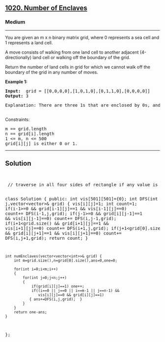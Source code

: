 
<h2><a href="https://leetcode.com/problems/number-of-enclaves/">1020. Number of Enclaves</a></h2>
<h3>Medium</h3>
<hr>
<div><p>
You are given an m x n binary matrix grid, where 0 represents a sea cell and 1 represents a land cell.

A move consists of walking from one land cell to another adjacent (4-directionally) land cell or walking off the boundary of the grid.

Return the number of land cells in grid for which we cannot walk off the boundary of the grid in any number of moves.
</p>


<p><strong>Example 1:</strong></p>
<pre><strong>Input:</strong>  grid = [[0,0,0,0],[1,0,1,0],[0,1,1,0],[0,0,0,0]]
<strong>Output:</strong> 3
</pre>
<pre>
Explanation: There are three 1s that are enclosed by 0s, and one 1 that is not enclosed because its on the boundary.
  </pre>
 

Constraints:
<pre>
m == grid.length
n == grid[i].length
1 <= m, n <= 500
grid[i][j] is either 0 or 1.
</pre>
<hr>
 <h2><strong><b>Solution</b></strong></h2>
 <br>
 <pre>
 // traverse in all four sides of rectangle if any value is 1 then mark dfs on it and count all corner ones substract it with all one to get the ans

class Solution {
public:
    int vis[501][501]={0};
    int DFS(int i,int j,vector<vector<int>>& grid)
    {
        vis[i][j]=1;
        int count=1;
        if(i-1>=0 && grid[i-1][j]==1 && vis[i-1][j]==0)
           count+= DFS(i-1,j,grid);
        if(j-1>=0 && grid[i][j-1]==1 && vis[i][j-1]==0)
           count+= DFS(i,j-1,grid);
        if(i+1<grid.size() && grid[i+1][j]==1 && vis[i+1][j]==0)
           count+= DFS(i+1,j,grid);
        if(j+1<grid[0].size() && grid[i][j+1]==1 && vis[i][j+1]==0)
           count+= DFS(i,j+1,grid);
       return count; 
    }
    
    int numEnclaves(vector<vector<int>>& grid) {
        int m=grid.size(),n=grid[0].size(),ans=0,one=0;
        
        for(int i=0;i<m;i++)
        {
            for(int j=0;j<n;j++)
            {
                if(grid[i][j]==1) one++;
                if((i==0 || j==0 || i==m-1 || j==n-1) &&
                   vis[i][j]==0 && grid[i][j]==1)
               { ans+=DFS(i,j,grid);  }
            }
        }
        return one-ans;
    }
};
 </pre>

